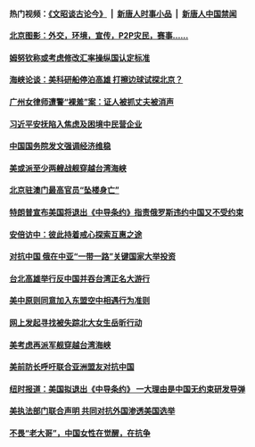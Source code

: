 #### 热门视频：[《文昭谈古论今》](https://github.com/gfw-breaker/wenzhao/blob/master/README.md?t=10211833) &nbsp;|&nbsp; [新唐人时事小品](https://github.com/gfw-breaker/ntdtv-comedy/blob/master/README.md?t=10211833) &nbsp;|&nbsp; [新唐人中国禁闻](https://github.com/gfw-breaker/ntdtv-news/blob/master/README.md?t=10211833)

#### [北京图影：外交，环境，宣传，P2P灾民，赛事……](../pages/zyyyoeqqvi/4549607.md?t=10211833) 

#### [姆努钦称或考虑修改汇率操纵国认定标准](../pages/zyyyoeqqvi/4622675.md?t=10211833) 

#### [海峡论谈：美科研船停泊高雄 打擦边球试探北京？](../pages/zyyyoeqqvi/4622648.md?t=10211833) 

#### [广州女律师遭警“裸羞”案：证人被抓丈夫被消声](../pages/zyyyoeqqvi/4622634.md?t=10211833) 

#### [习近平安抚陷入焦虑及困境中民营企业](../pages/zyyyoeqqvi/4622566.md?t=10211833) 

#### [中国国务院发文强调经济维稳 ](../pages/zyyyoeqqvi/4622524.md?t=10211833) 

#### [美或派至少两艘战舰穿越台湾海峡](../pages/zyyyoeqqvi/4622514.md?t=10211833) 

#### [北京驻澳门最高官员“坠楼身亡”](../pages/zyyyoeqqvi/4622457.md?t=10211833) 

#### [特朗普宣布美国将退出《中导条约》指责俄罗斯违约中国又不受约束](../pages/zyyyoeqqvi/4622440.md?t=10211833) 

#### [安倍访中：彼此持着戒心探索互惠之途](../pages/zyyyoeqqvi/4621870.md?t=10211833) 

#### [对抗中国 俄在中亚“一带一路”关键国家大举投资](../pages/zyyyoeqqvi/4621858.md?t=10211833) 

#### [台北高雄举行反中国并吞台湾正名大游行](../pages/zyyyoeqqvi/4621768.md?t=10211833) 

#### [美中原则同意加入东盟空中相遇行为准则](../pages/zyyyoeqqvi/4621756.md?t=10211833) 

#### [网上发起寻找被失踪北大女生岳昕行动](../pages/zyyyoeqqvi/4621735.md?t=10211833) 

#### [美考虑再派军舰穿越台湾海峡](../pages/zyyyoeqqvi/4621715.md?t=10211833) 

#### [美前防长呼吁联合亚洲盟友对抗中国](../pages/zyyyoeqqvi/4621695.md?t=10211833) 

#### [纽时报道：美国拟退出《中导条约》 一大理由是中国无约束研发导弹](../pages/zyyyoeqqvi/4621678.md?t=10211833) 

#### [美执法部门联合声明 共同对抗外国渗透美国选举](../pages/zyyyoeqqvi/4621623.md?t=10211833) 

#### [不畏“老大哥”，中国女性在觉醒，在抗争](../pages/zyyyoeqqvi/4621619.md?t=10211833) 

